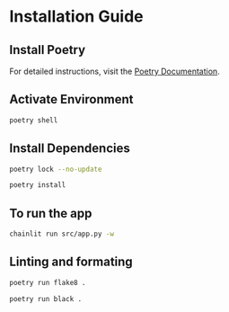 # Installation Guide

## Install Poetry

For detailed instructions, visit the [Poetry Documentation](https://python-poetry.org/docs/).

## Activate Environment

```sh
poetry shell
```

## Install Dependencies

```sh
poetry lock --no-update
```

```sh
poetry install
```

## To run the app

```sh
chainlit run src/app.py -w
```

## Linting and formating

```sh
poetry run flake8 .
```

```sh
poetry run black .
```